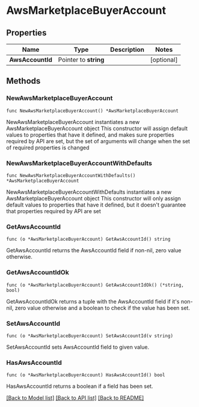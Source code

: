 # AwsMarketplaceBuyerAccount

## Properties

Name | Type | Description | Notes
------------ | ------------- | ------------- | -------------
**AwsAccountId** | Pointer to **string** |  | [optional] 

## Methods

### NewAwsMarketplaceBuyerAccount

`func NewAwsMarketplaceBuyerAccount() *AwsMarketplaceBuyerAccount`

NewAwsMarketplaceBuyerAccount instantiates a new AwsMarketplaceBuyerAccount object
This constructor will assign default values to properties that have it defined,
and makes sure properties required by API are set, but the set of arguments
will change when the set of required properties is changed

### NewAwsMarketplaceBuyerAccountWithDefaults

`func NewAwsMarketplaceBuyerAccountWithDefaults() *AwsMarketplaceBuyerAccount`

NewAwsMarketplaceBuyerAccountWithDefaults instantiates a new AwsMarketplaceBuyerAccount object
This constructor will only assign default values to properties that have it defined,
but it doesn't guarantee that properties required by API are set

### GetAwsAccountId

`func (o *AwsMarketplaceBuyerAccount) GetAwsAccountId() string`

GetAwsAccountId returns the AwsAccountId field if non-nil, zero value otherwise.

### GetAwsAccountIdOk

`func (o *AwsMarketplaceBuyerAccount) GetAwsAccountIdOk() (*string, bool)`

GetAwsAccountIdOk returns a tuple with the AwsAccountId field if it's non-nil, zero value otherwise
and a boolean to check if the value has been set.

### SetAwsAccountId

`func (o *AwsMarketplaceBuyerAccount) SetAwsAccountId(v string)`

SetAwsAccountId sets AwsAccountId field to given value.

### HasAwsAccountId

`func (o *AwsMarketplaceBuyerAccount) HasAwsAccountId() bool`

HasAwsAccountId returns a boolean if a field has been set.


[[Back to Model list]](../README.md#documentation-for-models) [[Back to API list]](../README.md#documentation-for-api-endpoints) [[Back to README]](../README.md)


